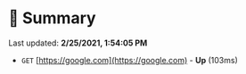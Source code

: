 # 📖 Summary
Last updated: **2/25/2021, 1:54:05 PM**

- `GET` [https://google.com](https://google.com) - **Up** (103ms)
